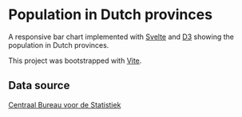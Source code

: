 # Population in Dutch provinces

A responsive bar chart implemented with [Svelte](https://svelte.dev) and [D3](https://d3js.org/) showing
the population in Dutch provinces.

This project was bootstrapped with [Vite](https://vitejs.dev/). 

## Data source

[Centraal Bureau voor de Statistiek](https://opendata.cbs.nl/statline/#/CBS/nl/dataset/71488ned/table?dl=6DEE4)
